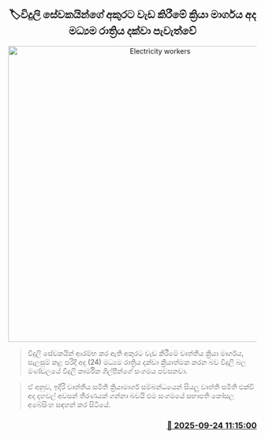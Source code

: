<p align='center'><b><h2 align='center' title='Electricity workers' strike continues until midnight today'>🏷විදුලි සේවකයින්ගේ අකුරට වැඩ කිරීමේ ක්‍රියා මාර්ගය අද මධ්‍යම රාත්‍රිය දක්වා පැවැත්වේ</h2></b></p>
<p align='center'><img src='https://helakuru.sgp1.cdn.digitaloceanspaces.com/esana/images/lib/electricity-1.jpg' width='600' alt='Electricity workers' strike continues until midnight today'></p>

> විදුලි සේවකයින් ආරම්භ කර ඇති අකුරට වැඩ කිරීමේ වෘත්තීය ක්‍රියා මාර්ගය, සැලසුම් කළ පරිදි අද (24) මධ්‍යම රාත්‍රිය දක්වා ක්‍රියාත්මක කරන බව විදුලි බල මණ්ඩලයේ විදුලි කාර්මික ශිල්පීන්ගේ සංගමය පවසනවා.

> ඒ අනුව, ඉදිරි වෘත්තීය සමිති ක්‍රියාමාර්ග සම්බන්ධයෙන් සියලු වෘත්ති සමිති එක්වී අද දහවල් අවසන් තීරණයක් ගන්නා බවයි එම සංගමයේ සභාපති කෝසල අබේසිංහ සඳහන් කර සිටියේ.



<h3 align='right'><a href='https://www.helakuru.lk/esana/p/113923/'>📅 2025-09-24 11:15:00</a></h3>
